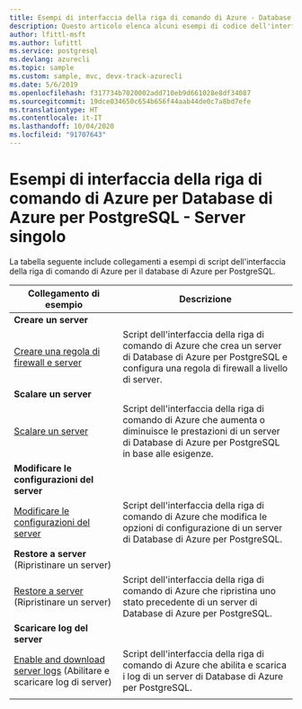 ```yaml
---
title: Esempi di interfaccia della riga di comando di Azure - Database di Azure per PostgreSQL - Server singolo
description: Questo articolo elenca alcuni esempi di codice dell'interfaccia della riga di comando di Azure disponibili per l'interazione con il Database di Azure per PostgreSQL - Server singolo.
author: lfittl-msft
ms.author: lufittl
ms.service: postgresql
ms.devlang: azurecli
ms.topic: sample
ms.custom: sample, mvc, devx-track-azurecli
ms.date: 5/6/2019
ms.openlocfilehash: f317734b7020002add710eb9d661028e8df34087
ms.sourcegitcommit: 19dce034650c654b656f44aab44de0c7a8bd7efe
ms.translationtype: HT
ms.contentlocale: it-IT
ms.lasthandoff: 10/04/2020
ms.locfileid: "91707643"
---
```

# <a name="azure-cli-samples-for-azure-database-for-postgresql---single-server"></a>Esempi di interfaccia della riga di comando di Azure per Database di Azure per PostgreSQL - Server singolo
La tabella seguente include collegamenti a esempi di script dell'interfaccia della riga di comando di Azure per il database di Azure per PostgreSQL.

| Collegamento di esempio | Descrizione |
|---|---|
|**Creare un server**||
| [Creare una regola di firewall e server](scripts/sample-create-server-and-firewall-rule.md?toc=%2fcli%2fazure%2ftoc.json) | Script dell'interfaccia della riga di comando di Azure che crea un server di Database di Azure per PostgreSQL e configura una regola di firewall a livello di server. |
|**Scalare un server**||
| [Scalare un server](scripts/sample-scale-server-up-or-down.md?toc=%2fcli%2fazure%2ftoc.json) | Script dell'interfaccia della riga di comando di Azure che aumenta o diminuisce le prestazioni di un server di Database di Azure per PostgreSQL in base alle esigenze. |
|**Modificare le configurazioni del server**||
| [Modificare le configurazioni del server](./scripts/sample-change-server-configuration.md?toc=%2fcli%2fazure%2ftoc.json) | Script dell'interfaccia della riga di comando di Azure che modifica le opzioni di configurazione di un server di Database di Azure per PostgreSQL. |
|**Restore a server** (Ripristinare un server)||
| [Restore a server](./scripts/sample-point-in-time-restore.md?toc=%2fcli%2fazure%2ftoc.json) (Ripristinare un server) | Script dell'interfaccia della riga di comando di Azure che ripristina uno stato precedente di un server di Database di Azure per PostgreSQL. |
|**Scaricare log del server**||
| [Enable and download server logs](./scripts/sample-server-logs.md?toc=%2fcli%2fazure%2ftoc.json) (Abilitare e scaricare log di server) | Script dell'interfaccia della riga di comando di Azure che abilita e scarica i log di un server di Database di Azure per PostgreSQL. |
|||

